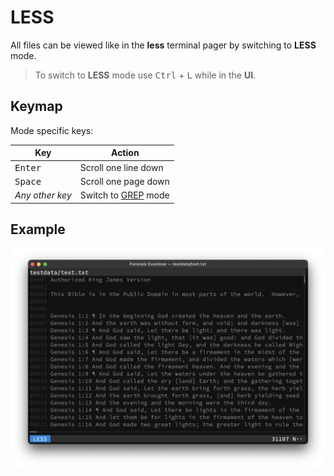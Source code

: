# LESS
All files can be viewed like in the **less** terminal pager by switching to **LESS** mode.

> To switch to **LESS** mode use <kbd>Ctrl</kbd> + <kbd>L</kbd> while in the **UI**.

## Keymap
Mode specific keys:

| Key              | Action                         |
|------------------|--------------------------------|
| <kbd>Enter</kbd> | Scroll one line down           |
| <kbd>Space</kbd> | Scroll one page down           |
| *Any other key*  | Switch to [GREP](grep.md) mode |

## Example
![](../../../../images/ui/modes/less.png "LESS")
